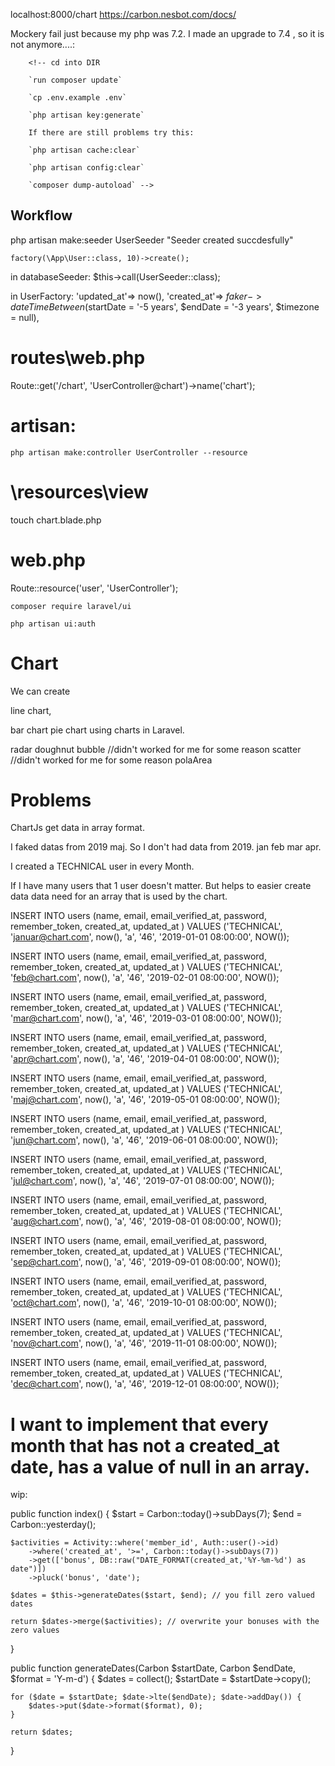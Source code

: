 localhost:8000/chart
https://carbon.nesbot.com/docs/

Mockery fail just because my php was 7.2. I made an upgrade to 7.4 , so it is not anymore....:

        <!-- cd into DIR

        `run composer update`

        `cp .env.example .env`

        `php artisan key:generate`

        If there are still problems try this:

        `php artisan cache:clear`

        `php artisan config:clear`

        `composer dump-autoload` -->

## Workflow

php artisan make:seeder UserSeeder
"Seeder created succdesfully"

`factory(\App\User::class, 10)->create();`

in databaseSeeder:
\$this->call(UserSeeder::class);

in UserFactory:
'updated_at'=> now(),
'created_at'=> $faker->dateTimeBetween($startDate = '-5 years', $endDate = '-3 years', $timezone = null),

# routes\web.php

Route::get('/chart', 'UserController@chart')->name('chart');

# artisan:

`php artisan make:controller UserController --resource`

# \resources\view

touch chart.blade.php

# web.php

Route::resource('user', 'UserController');

`composer require laravel/ui`

`php artisan ui:auth`

# Chart

We can create

line chart,

bar chart
pie chart using charts in Laravel.

radar
doughnut
bubble //didn't worked for me for some reason
scatter //didn't worked for me for some reason
polaArea

# Problems

ChartJs get data in array format.

I faked datas from 2019 maj.
So I don't had data from 2019. jan feb mar apr.

I created a TECHNICAL user in every Month.

If I have many users that 1 user doesn't matter. But helps to easier create data data need for an array that is used by the chart.

INSERT INTO users (name, email, email_verified_at, password, remember_token, created_at, updated_at )
VALUES ('TECHNICAL', 'januar@chart.com', now(), 'a', '46', '2019-01-01 08:00:00', NOW());

INSERT INTO users (name, email, email_verified_at, password, remember_token, created_at, updated_at )
VALUES ('TECHNICAL', 'feb@chart.com', now(), 'a', '46', '2019-02-01 08:00:00', NOW());

INSERT INTO users (name, email, email_verified_at, password, remember_token, created_at, updated_at )
VALUES ('TECHNICAL', 'mar@chart.com', now(), 'a', '46', '2019-03-01 08:00:00', NOW());

INSERT INTO users (name, email, email_verified_at, password, remember_token, created_at, updated_at )
VALUES ('TECHNICAL', 'apr@chart.com', now(), 'a', '46', '2019-04-01 08:00:00', NOW());

INSERT INTO users (name, email, email_verified_at, password, remember_token, created_at, updated_at )
VALUES ('TECHNICAL', 'maj@chart.com', now(), 'a', '46', '2019-05-01 08:00:00', NOW());

INSERT INTO users (name, email, email_verified_at, password, remember_token, created_at, updated_at )
VALUES ('TECHNICAL', 'jun@chart.com', now(), 'a', '46', '2019-06-01 08:00:00', NOW());

INSERT INTO users (name, email, email_verified_at, password, remember_token, created_at, updated_at )
VALUES ('TECHNICAL', 'jul@chart.com', now(), 'a', '46', '2019-07-01 08:00:00', NOW());

INSERT INTO users (name, email, email_verified_at, password, remember_token, created_at, updated_at )
VALUES ('TECHNICAL', 'aug@chart.com', now(), 'a', '46', '2019-08-01 08:00:00', NOW());

INSERT INTO users (name, email, email_verified_at, password, remember_token, created_at, updated_at )
VALUES ('TECHNICAL', 'sep@chart.com', now(), 'a', '46', '2019-09-01 08:00:00', NOW());

INSERT INTO users (name, email, email_verified_at, password, remember_token, created_at, updated_at )
VALUES ('TECHNICAL', 'oct@chart.com', now(), 'a', '46', '2019-10-01 08:00:00', NOW());

INSERT INTO users (name, email, email_verified_at, password, remember_token, created_at, updated_at )
VALUES ('TECHNICAL', 'nov@chart.com', now(), 'a', '46', '2019-11-01 08:00:00', NOW());

INSERT INTO users (name, email, email_verified_at, password, remember_token, created_at, updated_at )
VALUES ('TECHNICAL', 'dec@chart.com', now(), 'a', '46', '2019-12-01 08:00:00', NOW());

# I want to implement that every month that has not a created_at date, has a value of null in an array.

wip:

public function index()
{
$start = Carbon::today()->subDays(7);
    $end = Carbon::yesterday();

    $activities = Activity::where('member_id', Auth::user()->id)
        ->where('created_at', '>=', Carbon::today()->subDays(7))
        ->get(['bonus', DB::raw("DATE_FORMAT(created_at,'%Y-%m-%d') as date")])
        ->pluck('bonus', 'date');

    $dates = $this->generateDates($start, $end); // you fill zero valued dates

    return $dates->merge($activities); // overwrite your bonuses with the zero values

}

public function generateDates(Carbon $startDate, Carbon $endDate, $format = 'Y-m-d')
{
    $dates = collect();
$startDate = $startDate->copy();

    for ($date = $startDate; $date->lte($endDate); $date->addDay()) {
        $dates->put($date->format($format), 0);
    }

    return $dates;

}
